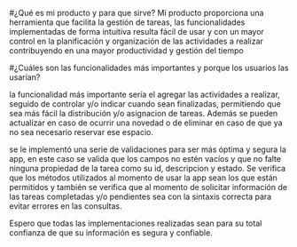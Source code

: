 #¿Qué es mi producto y para que sirve?
Mi producto proporciona una herramienta que facilita la gestión de tareas, las funcionalidades implementadas 
de forma intuitiva resulta fácil de usar y con un mayor control en la planificación y organización de las actividades a realizar contribuyendo en una mayor productividad y gestión del tiempo

#¿Cuáles son las funcionalidades más importantes y porque los usuarios las usarían?

la funcionalidad más importante sería el agregar las actividades a realizar, seguido de controlar y/o indicar
cuando sean finalizadas, permitiendo que sea más fácil la distribución y/o asignacion de tareas.
Además se pueden actualizar en caso de ocurrir una novedad o de eliminar en caso de que ya no sea necesario reservar
ese espacio.

se le implementó una serie de validaciones para ser más óptima y segura la app, en este caso se valida que los campos no estén vacíos y que no falte ninguna propiedad de la tarea como su id, descripcion y estado.
Se verifica que los métodos utilizados al momento de usar la app sean los que están permitidos y también se verifica que al momento de solicitar información de las tareas completadas y/o pendientes sea con la sintaxis correcta para evitar errores en las consultas.

Espero que todas las implementaciones realizadas sean para su total confianza de que su información es segura y confiable.
